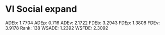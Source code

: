 # VI Social expand

ADEb: 1.7704
ADEp: 0.716
ADEv: 2.1722
FDEb: 3.2943
FDEp: 1.3808
FDEv: 3.9178
Rank: 138
WSADE: 1.2392
WSFDE: 2.3092
